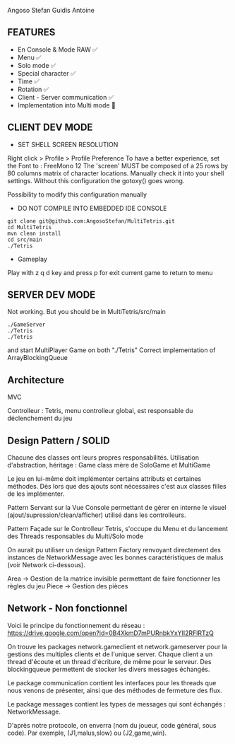 Angoso Stefan
Guidis Antoine

## FEATURES

- En Console & Mode RAW :white_check_mark:
- Menu  :white_check_mark:
- Solo mode  :white_check_mark:
- Special character  :white_check_mark:
- Time  :white_check_mark:
- Rotation  :white_check_mark:
- Client - Server communication  :white_check_mark:
- Implementation into Multi mode :red_circle:

## CLIENT DEV MODE

* SET SHELL SCREEN RESOLUTION 

Right click > Profile > Profile Preference
To have a better experience, set the Font to : FreeMono 12
The 'screen' MUST be composed of a 25 rows by 80 columns matrix of character locations.
Manually check it into your shell settings.
Without this configuration the gotoxy() goes wrong.

Possibility to modify this configuration manually

* DO NOT COMPILE INTO EMBEDDED IDE CONSOLE

```
git clone git@github.com:AngosoStefan/MultiTetris.git
cd MultiTetris
mvn clean install
cd src/main
./Tetris
```

* Gameplay

Play with  z q d key and press p for exit current game to return to menu 

## SERVER DEV MODE

Not working. But you should be in MultiTetris/src/main
```
./GameServer
./Tetris
./Tetris
```
and start MultiPlayer Game on both "./Tetris"
Correct implementation of ArrayBlockingQueue<NetworkMessage>

## Architecture

MVC

Controlleur :
Tetris, menu controlleur global, est responsable du déclenchement du jeu

## Design Pattern / SOLID

Chacune des classes ont leurs propres responsabilités.
Utilisation d'abstraction, héritage :
Game class mère de SoloGame et MultiGame

Le jeu en lui-même doit implémenter certains attributs et certaines méthodes.
Dès lors que des ajouts sont nécessaires c'est aux classes filles de les implémenter.

Pattern Servant sur la Vue Console permettant de gérer en interne le visuel (ajout/supression/clean/afficher) utilisé dans les controlleurs.

Pattern Façade sur le Controlleur Tetris, s'occupe du Menu et du lancement des Threads responsables du Multi/Solo mode

On aurait pu utiliser un design Pattern Factory renvoyant directement des instances de NetworkMessage avec les bonnes caractéristiques de malus (voir Network ci-dessous).

Area -> Gestion de la matrice invisible permettant de faire fonctionner les règles du jeu
Piece -> Gestion des pièces


## Network - Non fonctionnel

Voici le principe du fonctionnement du réseau :
https://drive.google.com/open?id=0B4XkmD7mPURnbkYxYlI2RFlRTzQ

On trouve les packages network.gameclient et network.gameserver pour la gestions des multiples clients et de l'unique server.
Chaque client a un thread d'écoute et un thread d'écriture, de même pour le serveur.
Des blockingqueue permettent de stocker les divers messages échangés.

Le package communication contient les interfaces pour les threads que nous venons de présenter, ainsi que des méthodes de fermeture des flux.

Le package messages contient les types de messages qui sont échangés : NetworkMessage.

D'après notre protocole, on enverra (nom du joueur, code général, sous code).
Par exemple, (J1,malus,slow) ou (J2,game,win).
